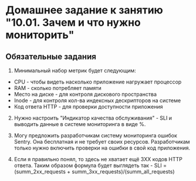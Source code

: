 # Домашнее задание к занятию "10.01. Зачем и что нужно мониторить"

## Обязательные задания

1. Минимальный набор метрик будет следующим:
- CPU - чтобы видеть насколько приложение нагружает процессор
- RAM - сколько потребляет памяти
- Место на диске - для контроля дискового пространства
- Inode - для контроля кол-ва индексных дескрипторов на системе
- Код ответа HTTP - для проверки доступности приложения

2. Нужно настроить "Индикатор качества обслуживания" - SLI
и выводить данные в системе мониторинга в виде %.

3. Могу предложить разработчикам систему мониторинга ошибок Sentry. Она бесплатная и не требует     своих ресурсов. Разработчикам только нужно включить проверки на ошибки в свой код приложения.

4. Если я правильно понял, то здесь не хватает ещё 3XX кодов HTTP ответа. 
Таким образом формула будет выглядеть так - SLI = (summ_2xx_requests + summ_3xx_requests)/(summ_all_requests)


